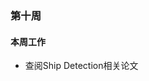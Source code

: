 ### 第十周

#### 本周工作

* 查阅Ship Detection相关论文

  [SSDD]: https://www.researchgate.net/profile/Zhihua-Chen-15/publication/364400327_LssDet_A_Lightweight_Deep_Learning_Detector_for_SAR_Ship_Detection_in_High-Resolution_SAR_Images/links/6357ac7712cbac6a3ef53698/LssDet-A-Lightweight-Deep-Learning-Detector-for-SAR-Ship-Detection-in-High-Resolution-SAR-Images.pdf
  [SSDD HRSID]: https://www.proquest.com/openview/7904d5aa10fc3df386763b249ac231bc/1?pq-origsite=gscholar&amp;cbl=2032338

  

  

  

  

  

  

  

  

  

  

  

  

  